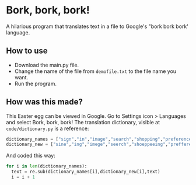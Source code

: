 # Bork, bork, bork!
A hilarious program that translates text in a file to Google's "bork bork bork' language.


## How to use

* Download the main.py file.
* Change the name of the file from ```demofile.txt``` to the file name you want.
* Run the program.

## How was this made?

This Easter egg can be viewed in Google. Go to Settings icon > Languages and select Bork, bork, bork!
The translation dictionary, visible at ```code/dictionary.py``` is a reference:

``` python
dictionary_names = ["sign","in","image","search","shopping","preferences","your","been","save","have","google"]
dictionary_new = ["sine","ing","imege","seerch","shoeppeeing","prefferences","yuoor","beee","sefe","hefe-a","google-a"]
```

And coded this way:
``` python
for i in len(dictionary_names):
  text = re.sub(dictionary_names[i],dictionary_new[i],text)
  i = i + 1
  ```
